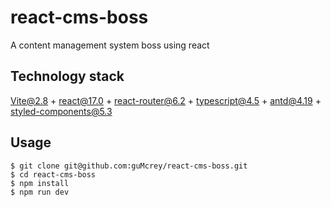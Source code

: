 # react-cms-boss

A content management system boss using react

## Technology stack

Vite@2.8 + react@17.0 + react-router@6.2 + typescript@4.5 + antd@4.19 + styled-components@5.3

## Usage

```
$ git clone git@github.com:guMcrey/react-cms-boss.git
$ cd react-cms-boss
$ npm install
$ npm run dev
```